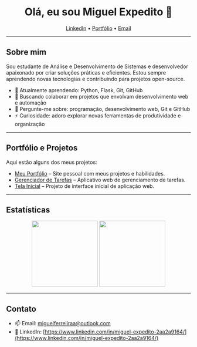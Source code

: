 <h1 align="center">Olá, eu sou Miguel Expedito 👋</h1>
<p align="center">
  <a href="https://www.linkedin.com/in/miguel-expedito-2aa2a9164/" target="_blank">LinkedIn</a> • 
  <a href="https://migueleaferreira.github.io/Meu_Portifolio/" target="_blank">Portfólio</a> • 
  <a href="mailto:miguelferreiiraa@outlook.com">Email</a>
</p>

---

## Sobre mim
Sou estudante de Análise e Desenvolvimento de Sistemas e desenvolvedor apaixonado por criar soluções práticas e eficientes. Estou sempre aprendendo novas tecnologias e contribuindo para projetos open-source.

- 🌱 Atualmente aprendendo: Python, Flask, Git, GitHub
- 👯 Buscando colaborar em projetos que envolvam desenvolvimento web e automação
- 💬 Pergunte-me sobre: programação, desenvolvimento web, Git e GitHub
- ⚡ Curiosidade: adoro explorar novas ferramentas de produtividade e organização

---

## Portfólio e Projetos
Aqui estão alguns dos meus projetos:

- [Meu Portfólio](https://migueleaferreira.github.io/Meu_Portifolio/) – Site pessoal com meus projetos e habilidades.
- [Gerenciador de Tarefas](https://migueleaferreira.github.io/gerenciador_tarefas1/) – Aplicativo web de gerenciamento de tarefas.
- [Tela Inicial](https://migueleaferreira.github.io/Tela-Inicial/) – Projeto de interface inicial de aplicação web.

---

## Estatísticas
<p align="center">
  <img height="180em" src="https://github-readme-stats.vercel.app/api?username=migueleaferreira&show_icons=true&theme=tokyonight&include_all_commits=true&count_private=true"/>
  <img height="180em" src="https://github-readme-streak-stats.herokuapp.com/?user=migueleaferreira&theme=tokyonight"/>
</p>

---

## Contato
- 📫 Email: miguelferreiiraa@outlook.com
- 💬 LinkedIn: [https://www.linkedin.com/in/miguel-expedito-2aa2a9164/](https://www.linkedin.com/in/miguel-expedito-2aa2a9164/)
